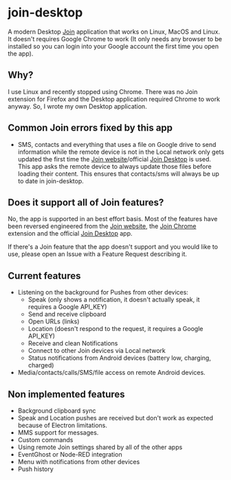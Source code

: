 # join-desktop

A modern Desktop [Join](https://joaoapps.com/join/) application that works on Linux, MacOS and Linux. It doesn't requires Google Chrome to work (It only needs any browser to be installed so you can login into your Google account the first time you open the app).

## Why?

I use Linux and recently stopped using Chrome. There was no Join extension for Firefox and the Desktop application required Chrome to work anyway. So, I wrote my own Desktop application.

## Common Join errors fixed by this app

- SMS, contacts and everything that uses a file on Google drive to send information while the remote device is not in the Local network only gets updated the first time the [Join website](https://joinjoaomgcd.appspot.com/)/official [Join Desktop](https://github.com/joaomgcd/JoinDesktop) is used. This app asks the remote device to always update those files before loading their content. This ensures that contacts/sms will always be up to date in join-desktop.

## Does it support all of Join features?

No, the app is supported in an best effort basis. Most of the features have been reversed engineered from the [Join website](https://joinjoaomgcd.appspot.com/), the [Join Chrome](https://github.com/joaomgcd/JoinChrome) extension and the official [Join Desktop](https://github.com/joaomgcd/JoinDesktop) app.

If there's a Join feature that the app doesn't support and you would like to use, please open an Issue with a Feature Request describing it.

## Current features

- Listening on the background for Pushes from other devices:
  - Speak (only shows a notification, it doesn't actually speak, it requires a Google API_KEY)
  - Send and receive clipboard
  - Open URLs (links)
  - Location (doesn't respond to the request, it requires a Google API_KEY)
  - Receive and clean Notifications
  - Connect to other Join devices via Local network
  - Status notifications from Android devices (battery low, charging, charged)
- Media/contacts/calls/SMS/file access on remote Android devices.

## Non implemented features

- Background clipboard sync
- Speak and Location pushes are received but don't work as expected because of Electron limitations.
- MMS support for messages.
- Custom commands
- Using remote Join settings shared by all of the other apps
- EventGhost or Node-RED integration
- Menu with notifications from other devices
- Push history
